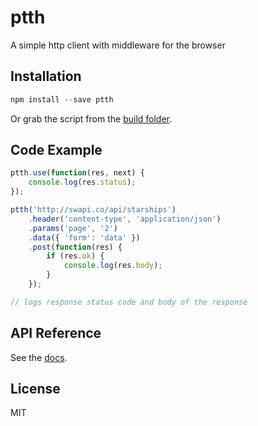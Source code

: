 # ptth

A simple http client with middleware for the browser

## Installation
 
```javascript
npm install --save ptth
```

Or grab the script from the [build folder](build/).

## Code Example

```javascript
ptth.use(function(res, next) {
	console.log(res.status);
});

ptth('http://swapi.co/api/starships')
	.header('content-type', 'application/json')
	.params('page', '2')
	.data({ 'form': 'data' })
	.post(function(res) {
		if (res.ok) {
			console.log(res.body);
		}
	});

// logs response status code and body of the response
``` 

## API Reference

See the [docs](docs/docs.md).

## License

MIT